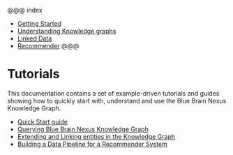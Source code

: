 
@@@ index

* [Getting Started](getting-started/index.md)
* [Understanding Knowledge graphs](knowledge-graph/index.md)
* [Linked Data](linking-data/index.md)
* [Recommender](build-recommender/index.md)
@@@

# Tutorials


This documentation contains a set of example-driven tutorials and guides showing how to quickly start with, understand and use the Blue Brain Nexus Knowledge Graph.

* [Quick Start guide](./getting-started/index.html)
* [Querying Blue Brain Nexus Knowledge Graph](./knowledge-graph/querying-knowledge-graph.html)
* [Extending and Linking entities in the Knowledge Graph](./linking-data/index.html)
* [Building a Data Pipeline for a Recommender System](./build-recommender/index.html)

